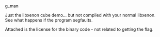 g_man

Just the libxenon cube demo... but not compiled with your normal libxenon. See what happens if the program segfaults.

Attached is the license for the binary code - not related to getting the flag.
